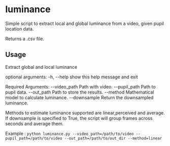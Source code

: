 # luminance
Simple script to extract local and global luminance from a video, given pupil location data.

Returns a .csv file.

## Usage

Extract global and local luminance

optional arguments:
  -h, --help           show this help message and exit

Required Arguments:
  --video_path     Path with video.
  --pupil_path     Path to pupil data.
  --out_path       Path to store the results.
  --method         Mathematical model to calculate luminance.
  --downsample     Return the downsampled luminance.


Methods to estimate luminance supported are linear,perceived and average.
If downsample is specified to True, the script will group frames across seconds and average them.

Example : 
```python luminance.py --video_path=/path/to/video --pupil_path=/path/to/video --out_path=/path/to/out_dir --method=linear```

